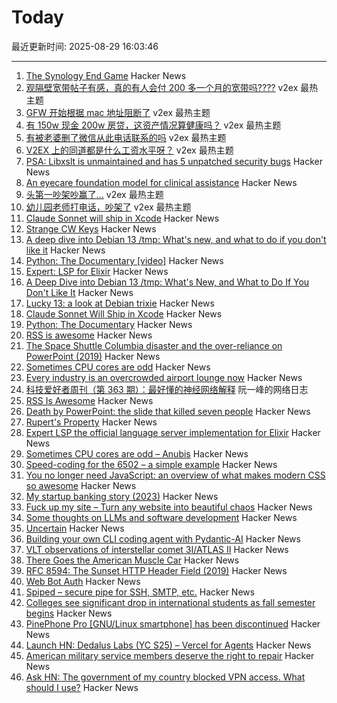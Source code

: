 # Today

最近更新时间: 2025-08-29 16:03:46

--- 
1. [The Synology End Game](https://lowendbox.com/blog/they-used-to-be-good-but-now-theyve-turned-to-evil-the-synology-end-game/) Hacker News
2. [观隔壁宽带帖子有感，真的有人会付 200 多一个月的宽带吗????](https://www.v2ex.com/t/1155739) v2ex 最热主题
3. [GFW 开始根据 mac 地址阻断了](https://www.v2ex.com/t/1155738) v2ex 最热主题
4. [有 150w 现金 200w 房贷，这资产情况算健康吗？](https://www.v2ex.com/t/1155721) v2ex 最热主题
5. [有被老婆删了微信从此电话联系的吗](https://www.v2ex.com/t/1155715) v2ex 最热主题
6. [V2EX 上的同道都是什么工资水平呀？](https://www.v2ex.com/t/1155706) v2ex 最热主题
7. [PSA: Libxslt is unmaintained and has 5 unpatched security bugs](https://vuxml.freebsd.org/freebsd/b0a3466f-5efc-11f0-ae84-99047d0a6bcc.html) Hacker News
8. [An eyecare foundation model for clinical assistance](https://www.nature.com/articles/s41591-025-03900-7) Hacker News
9. [头第一吵架吵赢了...](https://www.v2ex.com/t/1155712) v2ex 最热主题
10. [幼儿园老师打电话，吵架了](https://www.v2ex.com/t/1155696) v2ex 最热主题
11. [Claude Sonnet will ship in Xcode](https://developer.apple.com/documentation/xcode-release-notes/xcode-26-release-notes) Hacker News
12. [Strange CW Keys](https://sites.google.com/site/oh6dccw/strangecwkeys) Hacker News
13. [A deep dive into Debian 13 /tmp: What's new, and what to do if you don't like it](https://lowendbox.com/blog/a-deep-dive-into-debian-13s-tmp-whats-new-and-what-to-do-if-you-dont-like-it/) Hacker News
14. [Python: The Documentary [video]](https://www.youtube.com/watch?v=GfH4QL4VqJ0) Hacker News
15. [Expert: LSP for Elixir](https://github.com/elixir-lang/expert) Hacker News
16. [A Deep Dive into Debian 13 /tmp: What's New, and What to Do If You Don't Like It](https://lowendbox.com/blog/a-deep-dive-into-debian-13s-tmp-whats-new-and-what-to-do-if-you-dont-like-it/) Hacker News
17. [Lucky 13: a look at Debian trixie](https://lwn.net/Articles/1033474/) Hacker News
18. [Claude Sonnet Will Ship in Xcode](https://developer.apple.com/documentation/xcode-release-notes/xcode-26-release-notes) Hacker News
19. [Python: The Documentary](https://lwn.net/Articles/1035537/) Hacker News
20. [RSS is awesome](https://evanverma.com/rss-is-awesome) Hacker News
21. [The Space Shuttle Columbia disaster and the over-reliance on PowerPoint (2019)](https://mcdreeamiemusings.com/blog/2019/4/13/gsux1h6bnt8lqjd7w2t2mtvfg81uhx) Hacker News
22. [Sometimes CPU cores are odd](https://anubis.techaro.lol/blog/2025/cpu-core-odd/) Hacker News
23. [Every industry is an overcrowded airport lounge now](https://quoththeraven.substack.com/p/every-industry-is-an-overcrowded) Hacker News
24. [科技爱好者周刊（第 363 期）：最好懂的神经网络解释](http://www.ruanyifeng.com/blog/2025/08/weekly-issue-363.html) 阮一峰的网络日志
25. [RSS Is Awesome](https://evanverma.com/rss-is-awesome) Hacker News
26. [Death by PowerPoint: the slide that killed seven people](https://mcdreeamiemusings.com/blog/2019/4/13/gsux1h6bnt8lqjd7w2t2mtvfg81uhx) Hacker News
27. [Rupert's Property](https://johncarlosbaez.wordpress.com/2025/08/28/a-polyhedron-without-ruperts-property/) Hacker News
28. [Expert LSP the official language server implementation for Elixir](https://github.com/elixir-lang/expert) Hacker News
29. [Sometimes CPU cores are odd – Anubis](https://anubis.techaro.lol/blog/2025/cpu-core-odd/) Hacker News
30. [Speed-coding for the 6502 – a simple example](https://www.colino.net/wordpress/en/archives/2025/08/28/speed-coding-for-the-6502-a-simple-example/) Hacker News
31. [You no longer need JavaScript: an overview of what makes modern CSS so awesome](https://lyra.horse/blog/2025/08/you-dont-need-js/) Hacker News
32. [My startup banking story (2023)](https://mitchellh.com/writing/my-startup-banking-story) Hacker News
33. [Fuck up my site – Turn any website into beautiful chaos](https://www.fuckupmysite.com/?url=https%3A%2F%2Fnews.ycombinator.com&torchCursor=true&comicSans=true&fakeCursors=true&peskyFly=true) Hacker News
34. [Some thoughts on LLMs and software development](https://martinfowler.com/articles/202508-ai-thoughts.html) Hacker News
35. [Uncertain<T>](https://nshipster.com/uncertainty/) Hacker News
36. [Building your own CLI coding agent with Pydantic-AI](https://martinfowler.com/articles/build-own-coding-agent.html) Hacker News
37. [VLT observations of interstellar comet 3I/ATLAS II](https://arxiv.org/abs/2508.18382) Hacker News
38. [There Goes the American Muscle Car](https://thedispatch.com/article/dodge-challenger-muscle-cars/) Hacker News
39. [RFC 8594: The Sunset HTTP Header Field (2019)](https://datatracker.ietf.org/doc/html/rfc8594) Hacker News
40. [Web Bot Auth](https://developers.cloudflare.com/bots/reference/bot-verification/web-bot-auth/) Hacker News
41. [Spiped – secure pipe for SSH, SMTP, etc.](https://www.tarsnap.com/spiped.html) Hacker News
42. [Colleges see significant drop in international students as fall semester begins](https://text.npr.org/nx-s1-5498669) Hacker News
43. [PinePhone Pro [GNU/Linux smartphone] has been discontinued](https://social.treehouse.systems/@pine64/115027515081143369) Hacker News
44. [Launch HN: Dedalus Labs (YC S25) – Vercel for Agents](https://news.ycombinator.com/item?id=45054040) Hacker News
45. [American military service members deserve the right to repair](https://www.militarytimes.com/opinion/2025/07/11/why-service-members-deserve-the-right-to-repair/) Hacker News
46. [Ask HN: The government of my country blocked VPN access. What should I use?](https://news.ycombinator.com/item?id=45054260) Hacker News
